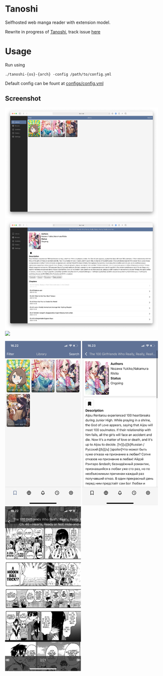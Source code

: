 # Tanoshi
Selfhosted web manga reader with extension model.

Rewrite in progress of [Tanoshi](https://github.com/faldez/tanoshi/tree/rust), track issue [here](https://github.com/faldez/tanoshi/issues/137)

# Usage
Run using
```
./tanoshi-{os}-{arch} -config /path/to/config.yml
```
Default config can be fount at [configs/config.yml](configs/config.yml)

## Screenshot
![](assets/Screen%20Shot%202021-01-31%20at%2016.20.38.png)
![](assets/Screen%20Shot%202021-01-31%20at%2016.23.41.png)
![](assets/Screen%20Shot%202021-01-31%20at%2016.20.34.png)

<img src="assets/IMG_73577C410A56-1.jpeg" width="250">
<img src="assets/IMG_3436B10A2508-1.jpeg" width="250">
<img src="assets/IMG_B8461880E874-1.jpeg" width="250">
